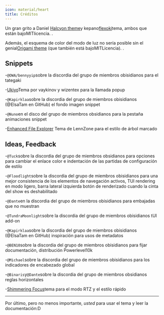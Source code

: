 ```yaml
---
icon: material/heart
title: Créditos
---
```


Un gran grito a Daniel
[Halcyon theme](https://github.com/dbarenholz/halcyon-obsidian)y
kepano[flexoki](https://github.com/kepano/flexoki-obsidian)tema, ambos
que están bajoMITlicencia.
.

Además, el esquema de color del modo de luz no sería posible sin el
genial[Origami theme](https://github.com/7368697661/Origami)
(que también está bajoMITLicencia).
.

## Snippets

-`@OWA/bennyyip`sobre la discordia del grupo de miembros obisidianos para el tategaki

-[Ukiyo](https://github.com/technerium/obsidian-ukiyo)Tema por vaykinov y
wizentex para la llamada popup

-`@Kapirklaa`sobre la discordia del grupo de miembros obisidianos (@ElsaTam en GitHub)
el fondo imagen snippet

-`@Nuno`en el disco del grupo de miembros obsidianos para la pestaña animaciones snippet

-[Enhanced File Explorer](https://github.com/LennZone/enhanced-file-explorer-tree)
Tema de LennZone para el estilo de árbol marcado

## Ideas, Feedback

-`@Tuck`sobre la discordia del grupo de miembros obsidianos para opciones para cambiar el enlace
color e indentación de las partidas de configuración de estilo

-`@Floodlight`sobre la discordia del grupo de miembros obisidianos para una mejor consistencia
de los elementos de navegación activos, TUI rendering en modo ligero, barra lateral izquierda
botón de renderizado cuando la cinta del show es deshabilitado

-`@Dante`en la discordia del grupo de miembros obisidianos para embajadas que no muestran

-`@TundraMoonlight`sobre la discordia del grupo de miembros obisidianos
tUI add-on

-`@Kapirklaa`sobre la discordia del grupo de miembros obisidianos (@ElsaTam en GitHub)
inspiración para usos de metadatos

-`@BEN10`sobre la discordia del grupo de miembros obisidianos para fijar
documentación, distribución Powerlevel10k

-`@Michael`sobre la discordia del grupo de miembros obisidianos para los indicadores de encabezado global

-`@Binaris`y`@Dante`sobre la discordia del grupo de miembros obsidianos
reglas horizontales

-[Shimmering Focus](https://github.com/chrisgrieser/shimmering-focus)tema
para el modo RTZ y el estilo rápido

___
Por último, pero no menos importante, *usted* para usar el tema y leer la documentación:D

